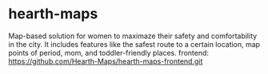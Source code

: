 # hearth-maps
Map-based solution for women to maximaze their safety and comfortability in the city. It includes features like the safest route to a certain location, map points of period, mom, and toddler-friendly places.
frontend: https://github.com/Hearth-Maps/hearth-maps-frontend.git
